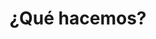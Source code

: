 ---
title: "¿Qué hacemos?"
description: "Descubre nuestros servicios y experiencias que hemos tenido."
draft: false
---